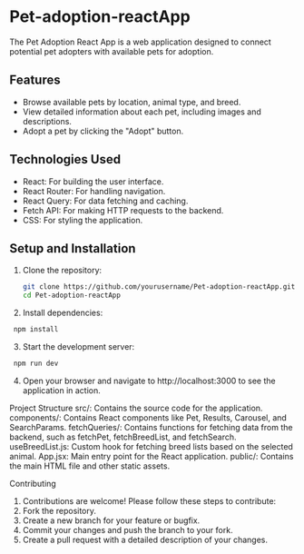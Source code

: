 # Pet-adoption-reactApp

The Pet Adoption React App is a web application designed to connect potential pet adopters with available pets for adoption.

## Features

- Browse available pets by location, animal type, and breed.
- View detailed information about each pet, including images and descriptions.
- Adopt a pet by clicking the "Adopt" button.

## Technologies Used

- React: For building the user interface.
- React Router: For handling navigation.
- React Query: For data fetching and caching.
- Fetch API: For making HTTP requests to the backend.
- CSS: For styling the application.

## Setup and Installation

1. Clone the repository:

   ```sh
   git clone https://github.com/yourusername/Pet-adoption-reactApp.git
   cd Pet-adoption-reactApp

   ```

2. Install dependencies:

```sh
 npm install
```

3. Start the development server:

```sh
 npm run dev
```

4. Open your browser and navigate to http://localhost:3000 to see the application in action.

Project Structure
src/: Contains the source code for the application.
components/: Contains React components like Pet, Results, Carousel, and SearchParams.
fetchQueries/: Contains functions for fetching data from the backend, such as fetchPet, fetchBreedList, and fetchSearch.
useBreedList.js: Custom hook for fetching breed lists based on the selected animal.
App.jsx: Main entry point for the React application.
public/: Contains the main HTML file and other static assets.

Contributing

1. Contributions are welcome! Please follow these steps to contribute:
2. Fork the repository.
3. Create a new branch for your feature or bugfix.
4. Commit your changes and push the branch to your fork.
5. Create a pull request with a detailed description of your changes.
